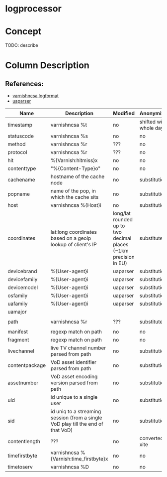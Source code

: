 # logprocessor

# Concept

TODO: describe

# Column Description

## References:

* [varnishncsa logformat](https://varnish-cache.org/docs/trunk/reference/varnishncsa.html)
* [uaparser](http://)


|Name|Description|Modified|Anonymization|Unit|Example|
|--|--|--|--|--|--|
|timestamp|varnishncsa %t|no|shifted with whole days||`2081-08-10 07:27:45`|
|statuscode|varnishncsa %s|no|no||`200`|
|method|varnishncsa %r|???|no||`GET`|
|protocol|varnishncsa %r|???|no||`HTTP/1.1`|
|hit|%{Varnish:hitmiss}x|no|no||`hit`|
|contenttype|"%{Content-Type}o"|no|no||`text/xml`|
|cachename|hostname of the cache node|no|substitution||`cachename-9f7407ab`|
|popname|name of the pop, in which the cache sits|no|substitution||`popname-ea30c95d`|
|host|varnishncsa %{Host}i|no|substitution||`host-3e4e7625b87a06b4`|
|coordinates|lat:long coordinates based on a geoip lookup of client's IP|long/lat rounded up to two decimal places (~1km precision in EU)|substituted||`coordinates-cade362a712f9a5e`|
|devicebrand|%{User-agent}i|uaparser|substitution||`devicebrand-a514a965`|
|devicefamily|%{User-agent}i|uaparser|substitution||`devicefamily-59342d25`|
|devicemodel|%{User-agent}i|uaparser|substitution||`devicemodel-90ce0a37`|
|osfamily|%{User-agent}i|uaparser|substitution||`osfamily-f5984c0b`|
|uafamily|%{User-agent}i|uaparser|substitution||`uafamily-4cd61238`|
|uamajor||||||
|path|varnishncsa %r|???|substituted||`path-518c4a144f6e7cfed8a3b6178349b36e`|
|manifest|regexp match on path|no|no||`False`|
|fragment|regexp match on path|no|no||`False`|
|livechannel|live TV channel number parsed from path|no|substitution||`livechannel-7441b3f7`|
|contentpackage|VoD asset identifier parsed from path|no|substitution|||
|assetnumber|VoD asset encoding version parsed from path|no|substitution|||
|uid|id unique to a single user|no|substitution||`uid-951276f2635c065d28507d06`|
|sid|id uniq to a streaming session (from a single VoD play till the end of that VoD)|no|substitution||`sid-d0753013b4d5b24dc6b3e8fb`|
|contentlength|???|no|converted to xite |xite|`0.19897032101756512`|
|timefirstbyte|varnishncsa %{Varnish:time_firstbyte}x|no|no|seconds|`0.000193`|
|timetoserv|varnishncsa %D|no|no|seconds|`0.000257`|
